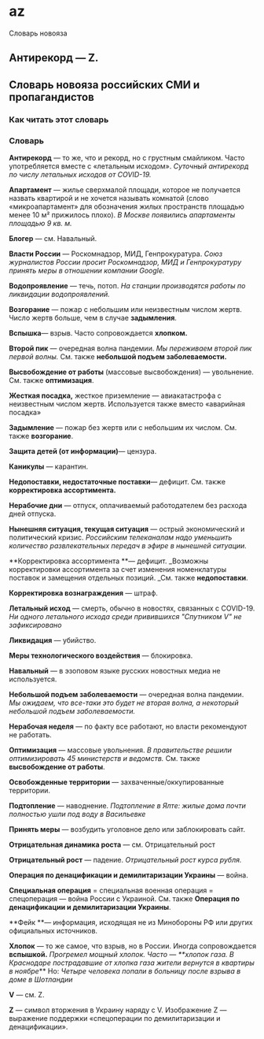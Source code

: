 # az
Словарь новояза

## Антирекорд — Z.


## Словарь новояза российских СМИ и пропагандистов


### Как читать этот словарь


### Словарь

**Антирекорд** — то же, что и рекорд, но с грустным смайликом. Часто употребляется вместе с «летальным исходом». _Суточный антирекорд по числу летальных исходов от COVID-19._

**Апартамент** — жилье сверхмалой площади, которое не получается назвать квартирой и не хочется называть комнатой (слово «микроапартамент» для обозначения жилых пространств площадью менее 10 м² прижилось плохо). _В Москве появились апартаменты площадью 9 кв. м._

**Блогер** — см. Навальный.

**Власти России** — Роскомнадзор, МИД, Генпрокуратура. _Союз журналистов России просит Роскомнадзор, МИД и Генпрокуратуру принять меры в отношении компании Google._

**Водопроявление** — течь, потоп. _На станции производятся работы по ликвидации водопроявлений._

**Возгорание** — пожар с небольшим или неизвестным числом жертв. Число жертв больше, чем в случае **задымления**.

**Вспышка**— взрыв. Часто сопровождается **хлопком.**

**Второй пик** — очередная волна пандемии. _Мы переживаем второй пик первой волны._ См. также **небольшой подъем заболеваемости.**

**Высвобождение от работы** (массовые высвобождения) — увольнение. См. также **оптимизация**.

**Жесткая посадка,** жесткое приземление — авиакатастрофа с неизвестным числом жертв. Используется также вместо «аварийная посадка»

**Задымление** — пожар без жертв или с небольшим их числом. См. также **возгорание**.

**Защита детей (от информации)**— цензура.

**Каникулы** — карантин.

**Недопоставки, недостаточные поставки**— дефицит. См. также **корректировка ассортимента.**

**Нерабочие дни** — отпуск, оплачиваемый работодателем без расхода дней отпуска.

**Нынешняя ситуация, текущая ситуация** — острый экономический и политический кризис. _Российским телеканалам надо уменьшить количество развлекательных передач в эфире в нынешней ситуации._

**Корректировка ассортимента **— дефицит. _Возможны корректировки ассортимента за счет изменения номенклатуры поставок и замещения отдельных позиций. _См. также **недопоставки**.

**Корректировка вознаграждения** — штраф.

**Летальный исход** — смерть, обычно в новостях, связанных с COVID-19. _Ни одного летального исхода среди привившихся "Спутником V" не зафиксировано_

**Ликвидация** — убийство.

**Меры технологического воздействия** — блокировка.

**Навальный** — в эзоповом языке русских новостных медиа не используется.

**Небольшой подъем заболеваемости** — очередная волна пандемии. _Мы ожидаем, что все-таки это будет не вторая волна, а некоторый небольшой подъем заболеваемости._ 

**Нерабочая неделя** — по факту все работают, но власти рекомендуют не работать.

**Оптимизация** — массовые увольнения. _В правительстве решили оптимизировать 45 министерств и ведомств._ См. также **высвобождение от работы**.

**Освобожденные территории** — захваченные/оккупированные территории.

**Подтопление** — наводнение. _Подтопление в Ялте: жилые дома почти полностью ушли под воду в Васильевке_

**Принять меры** — возбудить уголовное дело или заблокировать сайт.

**Отрицательная динамика роста** — см. Отрицательный рост

**Отрицательный рост** — падение. _Отрицательный рост курса рубля._

**Операция по денацификации и демилитаризации Украины** — война.

**Специальная операция** = специальная военная операция = спецоперация — война России с Украиной. См. также **Операция по денацификации и демилитаризации Украины**.

**Фейк **— информация, исходящая не из Минобороны РФ или других официальных источников.

**Хлопок** — то же самое, что взрыв, но в России. Иногда сопровождается **вспышкой.** _Прогремел мощный хлопок. _Часто — **хлопок газа._ В Краснодаре пострадавшие от хлопка газа жители вернутся в квартиры в ноябре_** Но: _Четыре человека попали в больницу после взрыва в доме в Шотландии_

**V** — см. Z.

**Z** — символ вторжения в Украину наряду с V. Изображение Z — выражение поддержки «спецоперации по демилитаризации и денацификации».
